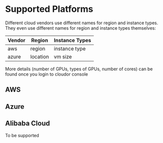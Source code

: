 # Supported Platforms

Different cloud vendors use different names for region and instance types. They even use different names for region and instance types themselves:


| Vendor  |  Region |  Instance Types |
|---|---|---|
|  aws |  region | instance type  | 
| azure  |  location |  vm size | 


More details (number of GPUs, types of GPUs, number of cores) can be found once you login to cloudor console

## AWS


## Azure




## Alibaba Cloud

To be supported

